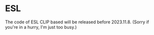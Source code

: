 # ESL

The code of ESL CLIP based will be released before 2023.11.8. (Sorry if you're in a hurry, I'm just too busy.) 
